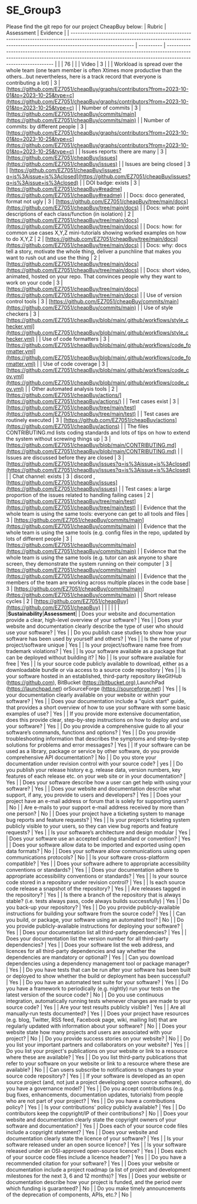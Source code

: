 # SE_Group3
Please find the git repo for our project CheapBuy below:
| Rubric                                                                                                                                                                                  | Assessment | Evidence                                                                                                                                                                                   |
| --------------------------------------------------------------------------------------------------------------------------------------------------------------------------------------- | ---------- | ------------------------------------------------------------------------------------------------------------------------------------------------------------------------------------------ |
|                                                                                                                                                                                         | 76         |                                                                                                                                                                                            |
| Video                                                                                                                                                                                   | 3          |                                                 |
| Workload is spread over the whole team (one team member is often Xtimes more productive than the others...but nevertheless, here is a track record that everyone is contributing a lot) |       3     | [https://github.com/EZ7051/cheapBuy/graphs/contributors?from=2023-10-01&to=2023-10-25&type=c](https://github.com/EZ7051/cheapBuy/graphs/contributors?from=2023-10-01&to=2023-10-25&type=c) |
| Number of commits                                                                                                                                                                       | 3          | [https://github.com/EZ7051/cheapBuy/commits/main](https://github.com/EZ7051/cheapBuy/commits/main)                                                                                         |
| Number of commits: by different people                                                                                                                                                  | 3          | [https://github.com/EZ7051/cheapBuy/graphs/contributors?from=2023-10-01&to=2023-10-25&type=c](https://github.com/EZ7051/cheapBuy/graphs/contributors?from=2023-10-01&to=2023-10-25&type=c) |
| Issues reports: there are many                                                                                                                                                          | 3          | [https://github.com/EZ7051/cheapBuy/issues](https://github.com/EZ7051/cheapBuy/issues)                                                                                                     |
| Issues are being closed                                                                                                                                                                 | 3          | [https://github.com/EZ7051/cheapBuy/issues?q=is%3Aissue+is%3Aclosed](https://github.com/EZ7051/cheapBuy/issues?q=is%3Aissue+is%3Aclosed)                                                   |
| DOI badge: exists                                                                                                                                                                       | 3          | [https://github.com/EZ7051/cheapBuy#readme](https://github.com/EZ7051/cheapBuy#readme)                                                                                                                   |
| Docs: doco generated, format not ugly                                                                                                                                                   | 3          | [https://github.com/EZ7051/cheapBuy/tree/main/docs](https://github.com/EZ7051/cheapBuy/tree/main/docs)                                                                                     |
| Docs: what: point descriptions of each class/function (in isolation)                                                                                                                    | 2          | [https://github.com/EZ7051/cheapBuy/tree/main/docs](https://github.com/EZ7051/cheapBuy/tree/main/docs)                                                                                     |
| Docs: how: for common use cases X,Y,Z mini-tutorials showing worked examples on how to do X,Y,Z                                                                                         | 2          | [https://github.com/EZ7051/cheapBuy/tree/main/docs](https://github.com/EZ7051/cheapBuy/tree/main/docs)                                                                                     |
| Docs: why: docs tell a story, motivate the whole thing, deliver a punchline that makes you want to rush out and use the thing                                                           | 2          | [https://github.com/EZ7051/cheapBuy/tree/main/docs](https://github.com/EZ7051/cheapBuy/tree/main/docs)                                                                                     |
| Docs: short video, animated, hosted on your repo. That convinces people why they want to work on your code                                                                              | 3          | [https://github.com/EZ7051/cheapBuy/tree/main/docs](https://github.com/EZ7051/cheapBuy/tree/main/docs)                                                                                     |
| Use of version control tools                                                                                                                                                            | 3          | [https://github.com/EZ7051/cheapBuy/commits/main](https://github.com/EZ7051/cheapBuy/commits/main)                                                                                         |
| Use of style checkers                                                                                                                                                                   | 3          | [https://github.com/EZ7051/cheapBuy/blob/main/.github/workflows/style_checker.yml](https://github.com/EZ7051/cheapBuy/blob/main/.github/workflows/style_checker.yml)                       |
| Use of code formatters                                                                                                                                                                  | 3          | [https://github.com/EZ7051/cheapBuy/blob/main/.github/workflows/code_formatter.yml](https://github.com/EZ7051/cheapBuy/blob/main/.github/workflows/code_formatter.yml)                     |
| Use of code coverage                                                                                                                                                                    | 3          | [https://github.com/EZ7051/cheapBuy/blob/main/.github/workflows/code_cov.yml](https://github.com/EZ7051/cheapBuy/blob/main/.github/workflows/code_cov.yml)                                 |
| Other automated analysis tools                                                                                                                                                          | 2          |     [https://github.com/EZ7051/cheapBuy/actions/](https://github.com/EZ7051/cheapBuy/actions/)                                                                                                                                                                                        |
| Test cases exist                                                                                                                                                                        | 3          | [https://github.com/EZ7051/cheapBuy/tree/main/test](https://github.com/EZ7051/cheapBuy/tree/main/test)                                                                                     |
| Test cases are routinely executed                                                                                                                                                       | 3          | [https://github.com/EZ7051/cheapBuy/actions](https://github.com/EZ7051/cheapBuy/actions)                               |
| The files CONTRIBUTING.md lists coding standards and lots of tips on how to extend the system without screwing things up                                                                | 3          | [https://github.com/EZ7051/cheapBuy/blob/main/CONTRIBUTING.md](https://github.com/EZ7051/cheapBuy/blob/main/CONTRIBUTING.md)                                                               |
| Issues are discussed before they are closed                                                                                                                                             | 3          | [https://github.com/EZ7051/cheapBuy/issues?q=is%3Aissue+is%3Aclosed](https://github.com/EZ7051/cheapBuy/issues?q=is%3Aissue+is%3Aclosed)                                                   |
| Chat channel: exists                                                                                                                                                                    | 3          | discord , [https://github.com/EZ7051/cheapBuy/issues](https://github.com/EZ7051/cheapBuy/issues)                       |
| Test cases: a large proportion of the issues related to handling failing cases                                                                                                          | 2          | [https://github.com/EZ7051/cheapBuy/tree/main/test](https://github.com/EZ7051/cheapBuy/tree/main/test)                                                                                     |
| Evidence that the whole team is using the same tools: everyone can get to all tools and files                                                                                           | 3          | [https://github.com/EZ7051/cheapBuy/commits/main](https://github.com/EZ7051/cheapBuy/commits/main)                                                                                         |
| Evidence that the whole team is using the same tools (e.g. config files in the repo, updated by lots of different people                                                                | 3          | [https://github.com/EZ7051/cheapBuy/commits/main](https://github.com/EZ7051/cheapBuy/commits/main)                                                                                         |
| Evidence that the whole team is using the same tools (e.g. tutor can ask anyone to share screen, they demonstrate the system running on their computer                                  | 3          |      [https://github.com/EZ7051/cheapBuy/commits/main](https://github.com/EZ7051/cheapBuy/commits/main)                                                                                                                                                                                                   |
| Evidence that the members of the team are working across multiple places in the code base                                                                                               | 3          | [https://github.com/EZ7051/cheapBuy/commits/main](https://github.com/EZ7051/cheapBuy/commits/main)                                                                                         |
| Short release cycles                                                                                                                                                                    | 2          | [https://github.com/EZ7051/cheapBuy](https://github.com/EZ7051/cheapBuy)
| | |
| | |
|**Sustainability**|**Assessment**|
| Does your website and documentation provide a clear, high-level overview of your software?                                                                                                                     | Yes       |
| Does your website and documentation clearly describe the type of user who should use your software?                                                                                                            | Yes       |
| Do you publish case studies to show how your software has been used by yourself and others?                                                                                                                    | Yes       |
| Is the name of your project/software unique                                                                                                                                                                    | Yes       |
| Is your project/software name free from trademark violations?                                                                                                                                                  | Yes        |
| Is your software available as a package that can be deployed without building it?                                                                                                                              | No       |
| Is your software available for free                                                                                                                                                                            | Yes       |
| Is your source code publicly available to download, either as a downloadable bundle or via access to a source code repository                                                                                  | Yes       |
| Is your software hosted in an established, third-party repository likeGitHub (https://github.com), BitBucket (https://bitbucket.org),LaunchPad (https://launchpad.net) orSourceForge (https://sourceforge.net) | Yes       |
| Is your documentation clearly available on your website or within your software?                                                                                                                               | Yes       |
| Does your documentation include a "quick start" guide, that provides a short overview of how to use your software with some basic examples of use?                                                             | Yes       |
| If you provide more extensive documentation, does this provide clear, step-by-step instructions on how to deploy and use your software?                                                                        | Yes       |
| Do you provide a comprehensive guide to all your software’s commands, functions and options?                                                                                                                   | Yes       |
| Do you provide troubleshooting information that describes the symptoms and step-by-step solutions for problems and error messages?                                                                             | Yes        |
| If your software can be used as a library, package or service by other software, do you provide comprehensive API documentation?                                                                               | No        |
| Do you store your documentation under revision control with your source code?                                                                                                                                  | yes        |
| Do you publish your release history e.g. release data, version numbers, key features of each release etc. on your web site or in your documentation?                                                           | Yes       |
| Does your software describe how a user can get help with using your software?                                                                                                                                  | Yes       |
| Does your website and documentation describe what support, if any, you provide to users and developers?                                                                                                        | Yes       |
| Does your project have an e-mail address or forum that is solely for supporting users?                                                                                                                         | No        |
| Are e-mails to your support e-mail address received by more than one person?                                                                                                                                   | No        |
| Does your project have a ticketing system to manage bug reports and feature requests?                                                                                                                          | Yes        |
| Is your project's ticketing system publicly visible to your users, so they can view bug reports and feature requests?                                                                                          | Yes        |
| Is your software’s architecture and design modular                                                                                                                                                             | Yes       |
| Does your software use an accepted coding standard or convention?                                                                                                                                              | Yes       |
| Does your software allow data to be imported and exported using open data formats?                                                                                                                             | No        |
| Does your software allow communications using open communications protocols?                                                                                                                                   | No       |
| Is your software cross-platform compatible?                                                                                                                                                                    | Yes       |
| Does your software adhere to appropriate accessibility conventions or standards?                                                                                                                               | Yes       |
| Does your documentation adhere to appropriate accessibility conventions or standards?                                                                                                                          | Yes       |
| Is your source code stored in a repository under revision control?                                                                                                                                             | Yes       |
| Is each source code release a snapshot of the repository?                                                                                                                                                      | Yes        |
| Are releases tagged in the repository?                                                                                                                                                                         | Yes       |
| Is there a branch of the repository that is always stable? (i.e. tests always pass, code always builds successfully)                                                                                           | Yes        |
| Do you back-up your repository?                                                                                                                                                                                | Yes        |
| Do you provide publicly-available instructions for building your software from the source code?                                                                                                                | Yes        |
| Can you build, or package, your software using an automated tool?                                                                                                                                              | No       |
| Do you provide publicly-available instructions for deploying your software?                                                                                                                                    | Yes        |
| Does your documentation list all third-party dependencies?                                                                                                                                                     | Yes       |
| Does your documentation list the version number for all third-party dependencies?                                                                                                                              | Yes       |
| Does your software list the web address, and licences for all third-party dependencies and say whether the dependencies are mandatory or optional?                                                             | Yes        |
| Can you download dependencies using a dependency management tool or package manager?                                                                                                                           | Yes        |
| Do you have tests that can be run after your software has been built or deployed to show whether the build or deployment has been successful?                                                                  | Yes       |
| Do you have an automated test suite for your software?                                                                                                                                                         | Yes        |
| Do you have a framework to periodically (e.g. nightly) run your tests on the latest version of the source code?                                                                                                | No        |
| Do you use continuous integration, automatically running tests whenever changes are made to your source code?                                                                                                  | Yes       |
| Are your test results publicly visible?                                                                                                                                                                        | Yes       |
| Are all manually-run tests documented?                                                                                                                                                                         | Yes       |
| Does your project have resources (e.g. blog, Twitter, RSS feed, Facebook page, wiki, mailing list) that are regularly updated with information about your software?                                            | No        |
| Does your website state how many projects and users are associated with your project?                                                                                                                          | No        |
| Do you provide success stories on your website?                                                                                                                                                                | No        |
| Do you list your important partners and collaborators on your website?                                                                                                                                         | Yes        |
| Do you list your project's publications on your website or link to a resource where these are available?                                                                                                       | Yes        |
| Do you list third-party publications that refer to your software on your website or link to a resource where these are available?                                                                              | No        |
| Can users subscribe to notifications to changes to your source code repository?                                                                                                                                | Yes        |
| If your software is developed as an open source project (and, not just a project developing open source software), do you have a governance model?                                                             | Yes        |
| Do you accept contributions (e.g. bug fixes, enhancements, documentation updates, tutorials) from people who are not part of your project?                                                                     | Yes       |
| Do you have a contributions policy?                                                                                                                                                                            | Yes        |
| Is your contributions' policy publicly available?                                                                                                                                                              | Yes        |
| Do contributors keep the copyright/IP of their contributions?                                                                                                                                                  | No        |
| Does your website and documentation clearly state the copyright owners of your software and documentation?                                                                                                     | Yes       |
| Does each of your source code files include a copyright statement?                                                                                                                                             | Yes       |
| Does your website and documentation clearly state the licence of your software?                                                                                                                                | Yes       |
| Is your software released under an open source licence?                                                                                                                                                        | Yes       |
| Is your software released under an OSI-approved open-source licence?                                                                                                                                           | Yes       |
| Does each of your source code files include a licence header?                                                                                                                                                  | Yes       |
| Do you have a recommended citation for your software?                                                                                                                                                          | Yes        |
| Does your website or documentation include a project roadmap (a list of project and development milestones for the next 3, 6 and 12 months)?                                                                   | Yes       |
| Does your website or documentation describe how your project is funded, and the period over which funding is guaranteed?                                                                                       | No        |
| Do you make timely announcements of the deprecation of components, APIs, etc.?                                                                                                                                 | No        |
